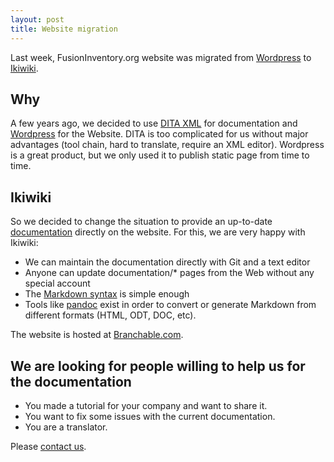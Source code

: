 ```yaml
---
layout: post
title: Website migration
---
```


Last week, FusionInventory.org website was migrated from
[Wordpress](http://www.wordpress.com) to [Ikiwiki](http://www.ikiwiki.info).

## Why

A few years ago, we decided to use [DITA
XML](http://en.wikipedia.org/wiki/Darwin_Information_Typing_Architecture) for
documentation and
[Wordpress](http://www.wordpress.org) for the Website. DITA is too
complicated for us
without major advantages (tool chain, hard to translate, require an XML
editor).
Wordpress is a great product, but we only used it to publish
static page from time to
time.

## Ikiwiki

So we decided to change the situation to provide an up-to-date
[documentation](/documentation/documentation.html)
directly on the website. For this, we are very happy with Ikiwiki:

* We can maintain the documentation directly with Git and a text editor
* Anyone can update documentation/* pages from the Web without any
special account
* The [Markdown syntax](ikiwiki/formatting) is simple enough
* Tools like [pandoc](http://johnmacfarlane.net/pandoc/) exist in order to
convert or generate Markdown
from different formats (HTML, ODT, DOC, etc).

The website is hosted at [Branchable.com](http://www.branchable.com/).

## We are looking for people willing to help us for the documentation

* You made a tutorial for your company and want to share it.
* You want to fix some issues with the current documentation.
* You are a translator.

Please [contact us](/resources/resources.html).
